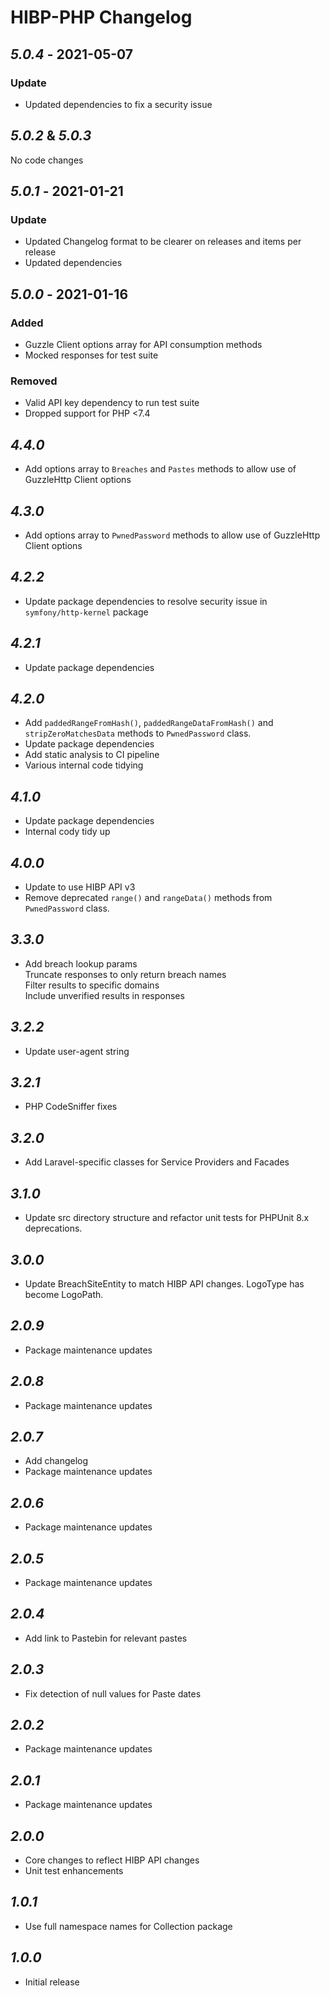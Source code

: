 # HIBP-PHP Changelog
## *5.0.4* - 2021-05-07

### Update
- Updated dependencies to fix a security issue

## *5.0.2* & *5.0.3*
No code changes

## *5.0.1* - 2021-01-21

### Update
- Updated Changelog format to be clearer on releases and items per release
- Updated dependencies

## *5.0.0* - 2021-01-16

### Added

- Guzzle Client options array for API consumption methods
- Mocked responses for test suite

### Removed
- Valid API key dependency to run test suite
- Dropped support for PHP <7.4

## *4.4.0*
  - Add options array to `Breaches` and `Pastes` methods to allow use of GuzzleHttp Client options

## *4.3.0*
- Add options array to `PwnedPassword` methods to allow use of GuzzleHttp Client options

## *4.2.2*
- Update package dependencies to resolve security issue in `symfony/http-kernel` package

## *4.2.1*
- Update package dependencies

## *4.2.0*
- Add `paddedRangeFromHash()`, `paddedRangeDataFromHash()` and `stripZeroMatchesData` methods to `PwnedPassword` class.
- Update package dependencies
- Add static analysis to CI pipeline
- Various internal code tidying

## *4.1.0*
- Update package dependencies
- Internal cody tidy up

## *4.0.0*
- Update to use HIBP API v3
- Remove deprecated `range()` and `rangeData()` methods from `PwnedPassword` class.

## *3.3.0*
- Add breach lookup params  
      Truncate responses to only return breach names  
      Filter results to specific domains  
      Include unverified results in responses

## *3.2.2*
- Update user-agent string

## *3.2.1*
- PHP CodeSniffer fixes

## *3.2.0*
- Add Laravel-specific classes for Service Providers and Facades

## *3.1.0*
- Update src directory structure and refactor unit tests for PHPUnit 8.x deprecations.

## *3.0.0*
- Update BreachSiteEntity to match HIBP API changes. LogoType has become LogoPath.

## *2.0.9*
- Package maintenance updates

## *2.0.8*
- Package maintenance updates

## *2.0.7*
- Add changelog
- Package maintenance updates

## *2.0.6*
- Package maintenance updates

## *2.0.5*
- Package maintenance updates

## *2.0.4*
- Add link to Pastebin for relevant pastes

## *2.0.3*
- Fix detection of null values for Paste dates

## *2.0.2*
- Package maintenance updates

## *2.0.1*
- Package maintenance updates

## *2.0.0*
- Core changes to reflect HIBP API changes
- Unit test enhancements

## *1.0.1*
- Use full namespace names for Collection package

## *1.0.0*
- Initial release
